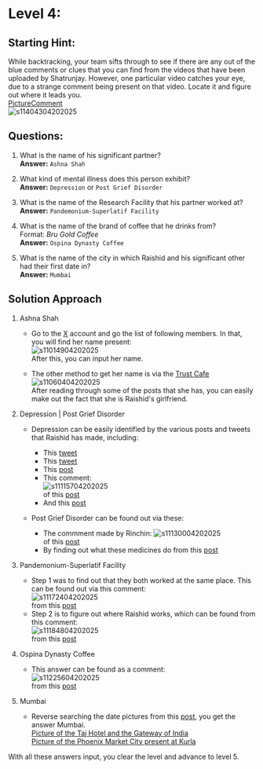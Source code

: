 # Level 4:
## Starting Hint:
While backtracking, your team sifts through to see if there are any out of the blue comments or clues that you can find from the videos that have been uploaded by Shatrunjay. However, one particular video catches your eye, due to a strange comment being present on that video. Locate it and figure out where it leads you.  
[PictureComment](https://ibb.co/B2ChgybG)  
![s11404304202025](https://a.okmd.dev/md/68048ffd28261.png)

## Questions:
1. What is the name of his significant partner?  
    **Answer:** `Ashna Shah`

2. What kind of mental illness does this person exhibit?  
    **Answer:** `Depression` or `Post Grief Disorder`

3. What is the name of the Research Facility that his partner worked at?  
    **Answer:** `Pandemonium-Superlatif Facility`

4. What is the name of the brand of coffee that he drinks from?  
Format: *Bru Gold Coffee*   
    **Answer:** `Ospina Dynasty Coffee`

5. What is the name of the city in which Raishid and his significant other had their first date in?  
    **Answer:** `Mumbai`

## Solution Approach
1. Ashna Shah
    - Go to the [X](https://x.com/raishidpatel31/following) account and go the list of following members. In that, you will find her name present:  
    ![s11014904202025](https://a.okmd.dev/md/680486e095299.png)  
    After this, you can input her name.

    - The other method to get her name is via the [Trust Cafe](https://www.trustcafe.io/en/user/ashesinkings88/posts/posts)  
    ![s11060404202025](https://a.okmd.dev/md/680487c7bbfcb.png)  
    After reading through some of the posts that she has, you can easily make out the fact that she is Raishid's girlfriend.

2. Depression | Post Grief Disorder
    - Depression can be easily identified by the various posts and tweets that Raishid has made, including:
        - This [tweet](https://x.com/raishidpatel31/status/1909583164957155812)
        - This [tweet](https://x.com/raishidpatel31/status/1910345887177454017)
        - This [post](https://www.trustcafe.io/en/post/1744115478848-fcec4abf)
        - This comment:  
        ![s11115704202025](https://a.okmd.dev/md/6804892913dff.png)  
        of this [post](https://www.trustcafe.io/en/post/1744121299228-cc991343)
        - And this [post](https://www.trustcafe.io/en/post/1744295972474-db8d9818)

    - Post Grief Disorder can be found out via these:
        - The commment made by Rinchin:
        ![s11130004202025](https://a.okmd.dev/md/680489678a4b2.png)  
        of this [post](https://www.trustcafe.io/en/post/1744295972474-db8d9818)
        - By finding out what these medicines do from this [post](https://www.trustcafe.io/en/post/1744121299228-cc991343)
    
3. Pandemonium-Superlatif Facility
    - Step 1 was to find out that they both worked at the same place. This can be found out via this comment:  
    ![s11172404202025](https://a.okmd.dev/md/68048a6f89905.png)  
    from this [post](https://www.trustcafe.io/en/post/1744121299228-cc991343)
    - Step 2 is to figure out where Raishid works, which can be found from this comment:  
    ![s11184804202025](https://a.okmd.dev/md/68048ac3a35da.png)  
    from this [post](https://www.trustcafe.io/en/post/1744115478848-fcec4abf)

4. Ospina Dynasty Coffee
    - This answer can be found as a comment:  
    ![s11225604202025](https://a.okmd.dev/md/68048bbb4269c.png)  
    from this [post](https://www.trustcafe.io/en/post/1743516652216-5199f3df)

5. Mumbai
    - Reverse searching the date pictures from this [post](https://www.trustcafe.io/en/post/1744295972474-db8d9818), you get the answer Mumbai.  
    [Picture of the Taj Hotel and the Gateway of India](https://i.ibb.co/sv3GqyNv/183b8263-7617-4cfc-bb96-2708848f47ab.png)  
    [Picture of the Phoenix Market City present at Kurla](https://i.ibb.co/yFddxh72/c9386c10-b5f6-4d3b-9c2a-9427acc57689.png)

With all these answers input, you clear the level and advance to level 5.

